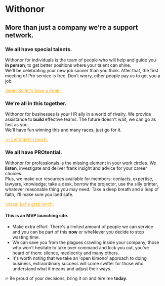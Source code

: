 # Withonor

## More than just a company we're a support network.

### We all have special talents.  
Withonor for individuals is the team of people who will help and guide you **in person**, to get better positions where your talent can shine.  
We'll be celebrating your new job sooner than you think. After that, the first meeting of Pro service is free. Don't worry, other people pay us to get you a job.  
<div class='clearfix actionCall'><a href='http://registro.withonor.com' class='button' style='color: orange; border-color: orange'>:beer: So let's have a drink.</a></div>  

### We're all in this together.  
Withonor for businesses is your HR ally in a world of rivalry. We provide assistance to **build** effective teams. The future doesn't wait, we can go as fast as you.  
We'll have fun winning this and many races, just go for it.  
<div class='clearfix actionCall'><a href='http://socios.withonor.com' class='button' style='color: orange; border-color: orange'>:v: Let's get in touch.</a></div>  

### We all have PROtential.  
Withonor for professionals is the missing element in your work circles. We **listen**, investigate and deliver frank insight and advice for your career choices.  
Plus, we make our resources available for members: contacts, expertise, lawyers, knowledge; take a desk, borrow the projector, use the silly printer, whatever reasonable thing you may need. Take a deep breath and a leap of faith, I'll make sure you land safe.  
<div class='clearfix actionCall'><a href='http://principal.withonor.com' class='button' style='color: orange; border-color: orange'>:pizza: Let's grab lunch.</a></div>  

#### This is an MVP launching site.
-  Make extra effort. There's a limited amount of people we can service and you can be part of this **now** or wheNever you decide to stop wasting time.  
-  We can save you from the plagues crawling inside your company, those who won't hesitate to take over command and kick you out, you've heard of them: silence, mediocrity and many others.  
-  It's worth noting that we take an 'open kimono' approach to doing business, extraordinary success will come swifter for those who understand what it means and adjust their ways.  

:fire: Be proud of your decisions, bring it on and hire me **today**.  
